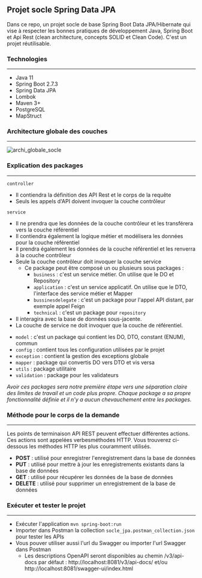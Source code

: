 ## Projet socle Spring Data JPA
Dans ce repo, un projet socle de base Spring Boot Data JPA/Hibernate qui vise à respecter les bonnes pratiques de développement Java, Spring Boot et Api Rest (clean architecture, concepts SOLID et Clean Code). C'est un projet réutilisable.

### Technologies
---
- Java 11
- Spring Boot 2.7.3
- Spring Data JPA
- Lombok
- Maven 3+
- PostgreSQL
- MapStruct

### Architecture globale des couches
---
![archi_globale_socle](https://user-images.githubusercontent.com/75081354/152366192-6d607f66-f971-4c70-bfbd-90149ee8eb4c.jpg)
<br/>

### Explication des packages
---
`controller`
* Il contiendra la définition des API Rest et le corps de la requête
* Seuls les appels d'API doivent invoquer la couche contrôleur

`service`
* Il ne prendra que les données de la couche contrôleur et les transférera vers la couche référentiel
* Il contiendra également la logique métier et modélisera les données pour la couche référentiel
* Il prendra également les données de la couche référentiel et les renverra à la couche contrôleur
* Seule la couche contrôleur doit invoquer la couche service
	- Ce package peut être composé un ou plusieurs sous packages :
		- `business` : c'est un service métier. On utilise que le DO et Repository
		- `application` : c'est un service applicatif. On utilise que le DTO, l'interface des service métier et Mapper
		- `bussinesdelegate` : c'est un package pour l'appel API distant, par exemple appel Feign
		- `technical` : c'est un package pour 
`repository`
* Il interagira avec la base de données sous-jacente.
* La couche de service ne doit invoquer que la couche de référentiel.
- `model` : c'est un package qui contient les DO, DTO, constant (ENUM), commun
- `config` : contient tous les configuration utilisées par le projet
- `exception` : contient la gestion des exceptions globale 
- `mapper` : package qui convertis DO vers DTO et vis versa
- `utils` : package utilitaire 
- `validation` : package pour les validateurs

*Avoir ces packages sera notre première étape vers une séparation claire des limites de travail et un code plus propre. Chaque package a sa propre fonctionnalité définie et il n'y a aucun chevauchement entre les packages.*

### Méthode pour le corps de la demande
---
Les points de terminaison API REST peuvent effectuer différentes actions. Ces actions sont appelées verbesméthodes HTTP. Vous trouverez ci-dessous les méthodes HTTP les plus couramment utilisés.
* **POST** : utilisé pour enregistrer l'enregistrement dans la base de données
* **PUT** : utilisé pour mettre à jour les enregistrements existants dans la base de données
* **GET** : utilisé pour récupérer les données de la base de données
* **DELETE** : utilisé pour supprimer un enregistrement de la base de données

### Exécuter et tester le projet
---
- Exécuter l'application `mvn spring-boot:run`
- Importer dans Postman la collection `socle_jpa.postman_collection.json` pour tester les APIs
- Vous pouver utiliser aussi l'url du Swagger ou importer l'url Swagger dans Postman
  - Les descriptions OpenAPI seront disponibles au chemin /v3/api-docs par défaut : http://localhost:8081/v3/api-docs/ et/ou http://localhost:8081/swagger-ui/index.html